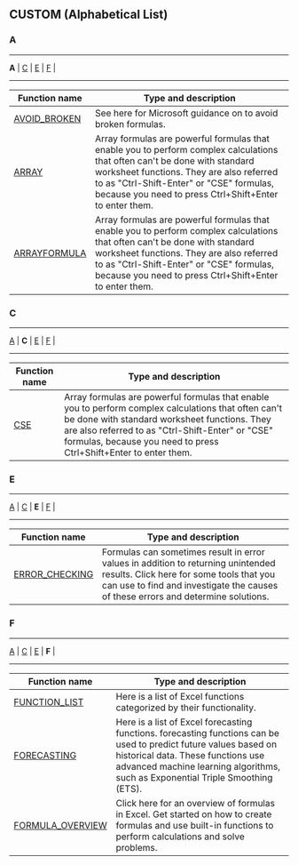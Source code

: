 ## CUSTOM (Alphabetical List) 

### A
---

**A**
|
[C](/r/excel/wiki/decronym/custom_alphabetical#wiki_c)
|
[E](/r/excel/wiki/decronym/custom_alphabetical#wiki_e)
|
[F](/r/excel/wiki/decronym/custom_alphabetical#wiki_f)
|


---
| Function name                                                                                                              | Type and description                                                                                                                                                                                                                                                          |
| -------------------------------------------------------------------------------------------------------------------------- | ----------------------------------------------------------------------------------------------------------------------------------------------------------------------------------------------------------------------------------------------------------------------------- |
| [AVOID_BROKEN](https://support.office.com/en-us/article/How-to-avoid-broken-formulas-8309381d-33e8-42f6-b889-84ef6df1d586) | See here for Microsoft guidance on to avoid broken formulas.                                                                                                                                                                                                                  |
| [ARRAY](https://support.office.com/en-gb/article/Create-an-array-formula-e43e12e0-afc6-4a12-bc7f-48361075954d)             | Array formulas are powerful formulas that enable you to perform complex calculations that often can't be done with standard worksheet functions. They are also referred to as "Ctrl-Shift-Enter" or "CSE" formulas, because you need to press Ctrl+Shift+Enter to enter them. |
| [ARRAYFORMULA](https://support.office.com/en-gb/article/Create-an-array-formula-e43e12e0-afc6-4a12-bc7f-48361075954d)      | Array formulas are powerful formulas that enable you to perform complex calculations that often can't be done with standard worksheet functions. They are also referred to as "Ctrl-Shift-Enter" or "CSE" formulas, because you need to press Ctrl+Shift+Enter to enter them. |

### C
---

[A](/r/excel/wiki/decronym/custom_alphabetical#wiki_a)
|
**C**
|
[E](/r/excel/wiki/decronym/custom_alphabetical#wiki_e)
|
[F](/r/excel/wiki/decronym/custom_alphabetical#wiki_f)
|


---
| Function name                                                                                                | Type and description                                                                                                                                                                                                                                                          |
| ------------------------------------------------------------------------------------------------------------ | ----------------------------------------------------------------------------------------------------------------------------------------------------------------------------------------------------------------------------------------------------------------------------- |
| [CSE](https://support.office.com/en-gb/article/Create-an-array-formula-e43e12e0-afc6-4a12-bc7f-48361075954d) | Array formulas are powerful formulas that enable you to perform complex calculations that often can't be done with standard worksheet functions. They are also referred to as "Ctrl-Shift-Enter" or "CSE" formulas, because you need to press Ctrl+Shift+Enter to enter them. |

### E
---

[A](/r/excel/wiki/decronym/custom_alphabetical#wiki_a)
|
[C](/r/excel/wiki/decronym/custom_alphabetical#wiki_c)
|
**E**
|
[F](/r/excel/wiki/decronym/custom_alphabetical#wiki_f)
|


---
| Function name                                                                                                                                   | Type and description                                                                                                                                                                                              |
| ----------------------------------------------------------------------------------------------------------------------------------------------- | ----------------------------------------------------------------------------------------------------------------------------------------------------------------------------------------------------------------- |
| [ERROR_CHECKING](https://support.office.com/en-us/article/Use-error-checking-to-detect-errors-in-formulas-4d4c160b-8d9a-45f1-bec7-75f4b90045f8) | Formulas can sometimes result in error values in addition to returning unintended results. Click here for some tools that you can use to find and investigate the causes of these errors and determine solutions. |

### F
---

[A](/r/excel/wiki/decronym/custom_alphabetical#wiki_a)
|
[C](/r/excel/wiki/decronym/custom_alphabetical#wiki_c)
|
[E](/r/excel/wiki/decronym/custom_alphabetical#wiki_e)
|
**F**
|


---
| Function name                                                                                                                   | Type and description                                                                                                                                                                                                                      |
| ------------------------------------------------------------------------------------------------------------------------------- | ----------------------------------------------------------------------------------------------------------------------------------------------------------------------------------------------------------------------------------------- |
| [FUNCTION_LIST](https://support.office.com/en-us/article/Excel-functions-by-category-5f91f4e9-7b42-46d2-9bd1-63f26a86c0eb)      | Here is a list of Excel functions categorized by their functionality.                                                                                                                                                                     |
| [FORECASTING](https://support.office.com/en-us/article/Forecasting-functions-897a2fe9-6595-4680-a0b0-93e0308d5f6e)              | Here is a list of Excel forecasting functions. forecasting functions can be used to predict future values based on historical data. These functions use advanced machine learning algorithms, such as Exponential Triple Smoothing (ETS). |
| [FORMULA_OVERVIEW](https://support.office.com/en-us/article/Overview-of-formulas-in-Excel-ecfdc708-9162-49e8-b993-c311f47ca173) | Click here for an overview of formulas in Excel. Get started on how to create formulas and use built-in functions to perform calculations and solve problems.                                                                             |

